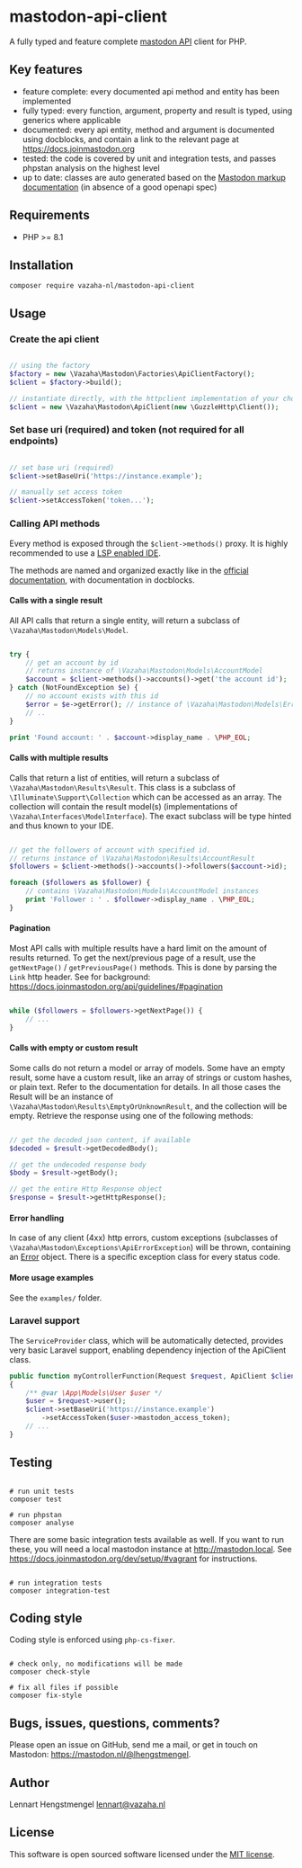 # mastodon-api-client

A fully typed and feature complete [mastodon API](https://docs.joinmastodon.org/api/) client for PHP. 

## Key features

- feature complete: every documented api method and entity has been implemented
- fully typed: every function, argument, property and result is typed, using generics where applicable
- documented: every api entity, method and argument is documented using docblocks, and contain a link to the relevant page at https://docs.joinmastodon.org
- tested: the code is covered by unit and integration tests, and passes phpstan analysis on the highest level
- up to date: classes are auto generated based on the [Mastodon markup documentation](https://github.com/mastodon/documentation) (in absence of a good openapi spec)

## Requirements

- PHP >= 8.1

## Installation

```
composer require vazaha-nl/mastodon-api-client
```

## Usage

### Create the api client

```php

// using the factory
$factory = new \Vazaha\Mastodon\Factories\ApiClientFactory();
$client = $factory->build();

// instantiate directly, with the httpclient implementation of your choice
$client = new \Vazaha\Mastodon\ApiClient(new \GuzzleHttp\Client());

```
### Set base uri (required) and token (not required for all endpoints)

```php

// set base uri (required)
$client->setBaseUri('https://instance.example');

// manually set access token
$client->setAccessToken('token...');

```

### Calling API methods

Every method is exposed through the `$client->methods()` proxy. It is highly recommended to use a [LSP enabled IDE](https://langserver.org/).

The methods are named and organized exactly like in the [official documentation](https://docs.joinmastodon.org/methods/), with documentation in docblocks. 

#### Calls with a single result

All API calls that return a single entity, will return a subclass of `\Vazaha\Mastodon\Models\Model`.

```php

try {
    // get an account by id
    // returns instance of \Vazaha\Mastodon\Models\AccountModel
    $account = $client->methods()->accounts()->get('the account id');
} catch (NotFoundException $e) {
    // no account exists with this id
    $error = $e->getError(); // instance of \Vazaha\Mastodon\Models\ErrorModel
    // ..
}

print 'Found account: ' . $account->display_name . \PHP_EOL;

```

#### Calls with multiple results

Calls that return a list of entities, will return a subclass of `\Vazaha\Mastodon\Results\Result`. This class is a subclass of `\Illuminate\Support\Collection` which can be accessed as an array. The collection will contain the result model(s) (implementations of `\Vazaha\Interfaces\ModelInterface`). The exact subclass will be type hinted and thus known to your IDE.

```php

// get the followers of account with specified id.
// returns instance of \Vazaha\Mastodon\Results\AccountResult
$followers = $client->methods()->accounts()->followers($account->id);

foreach ($followers as $follower) {
    // contains \Vazaha\Mastodon\Models\AccountModel instances
    print 'Follower : ' . $follower->display_name . \PHP_EOL;
}

```

#### Pagination

Most API calls with multiple results have a hard limit on the amount of results returned. To get the next/previous page of a result, use the `getNextPage()` / `getPreviousPage()` methods. This is done by parsing the `Link` http header. See for background: https://docs.joinmastodon.org/api/guidelines/#pagination

```php

while ($followers = $followers->getNextPage()) {
    // ...
}

```

#### Calls with empty or custom result

Some calls do not return a model or array of models. Some have an empty result, some have a custom result, like an array of strings or custom hashes, or plain text. Refer to the documentation for details. In all those cases the Result will be an instance of `\Vazaha\Mastodon\Results\EmptyOrUnknownResult`, and the collection will be empty. Retrieve the response using one of the following methods:

```php

// get the decoded json content, if available
$decoded = $result->getDecodedBody();

// get the undecoded response body
$body = $result->getBody();

// get the entire Http Response object
$response = $result->getHttpResponse();

```

#### Error handling

In case of any client (4xx) http errors, custom exceptions (subclasses of `\Vazaha\Mastodon\Exceptions\ApiErrorException`) will be thrown, containing an [Error](https://docs.joinmastodon.org/entities/Error/) object. There is a specific exception class for every status code.

#### More usage examples

See the `examples/` folder.

### Laravel support

The `ServiceProvider` class, which will be automatically detected, provides very basic Laravel support, enabling dependency injection of the ApiClient class.

```php
public function myControllerFunction(Request $request, ApiClient $client)
{
    /** @var \App\Models\User $user */
    $user = $request->user();
    $client->setBaseUri('https://instance.example')
        ->setAccessToken($user->mastodon_access_token);
    // ...
}

```

## Testing

```

# run unit tests
composer test

# run phpstan
composer analyse

```

There are some basic integration tests available as well. If you want to run these, you will need a local mastodon instance at http://mastodon.local. See https://docs.joinmastodon.org/dev/setup/#vagrant for instructions.

```

# run integration tests
composer integration-test

```

## Coding style

Coding style is enforced using `php-cs-fixer`. 

```

# check only, no modifications will be made
composer check-style

# fix all files if possible
composer fix-style

```

## Bugs, issues, questions, comments?

Please open an issue on GitHub, send me a mail, or get in touch on Mastodon: https://mastodon.nl/@lhengstmengel.

## Author

Lennart Hengstmengel <lennart@vazaha.nl>

## License

This software is open sourced software licensed under the [MIT license](https://opensource.org/licenses/MIT).

